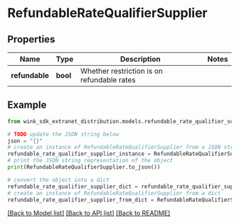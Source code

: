 # RefundableRateQualifierSupplier


## Properties

Name | Type | Description | Notes
------------ | ------------- | ------------- | -------------
**refundable** | **bool** | Whether restriction is on refundable rates | 

## Example

```python
from wink_sdk_extranet_distribution.models.refundable_rate_qualifier_supplier import RefundableRateQualifierSupplier

# TODO update the JSON string below
json = "{}"
# create an instance of RefundableRateQualifierSupplier from a JSON string
refundable_rate_qualifier_supplier_instance = RefundableRateQualifierSupplier.from_json(json)
# print the JSON string representation of the object
print(RefundableRateQualifierSupplier.to_json())

# convert the object into a dict
refundable_rate_qualifier_supplier_dict = refundable_rate_qualifier_supplier_instance.to_dict()
# create an instance of RefundableRateQualifierSupplier from a dict
refundable_rate_qualifier_supplier_from_dict = RefundableRateQualifierSupplier.from_dict(refundable_rate_qualifier_supplier_dict)
```
[[Back to Model list]](../README.md#documentation-for-models) [[Back to API list]](../README.md#documentation-for-api-endpoints) [[Back to README]](../README.md)


